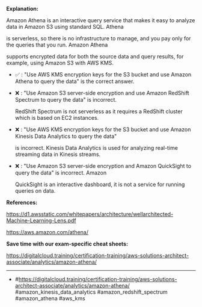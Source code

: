 **Explanation:**

Amazon Athena is an interactive query service that makes it easy to analyze data in Amazon S3 using standard SQL. Athena

is serverless, so there is no infrastructure to manage, and you pay only for the queries that you run. Amazon Athena

supports encrypted data for both the source data and query results, for example, using Amazon S3 with AWS KMS.

- ✅ :  "Use AWS KMS encryption keys for the S3 bucket and use Amazon Athena to query the data" is the correct answer.

- ❌ :  "Use Amazon S3 server-side encryption and use Amazon RedShift Spectrum to query the data" is incorrect.

  RedShift Spectrum is not serverless as it requires a RedShift cluster which is based on EC2 instances.

- ❌ :  "Use AWS KMS encryption keys for the S3 bucket and use Amazon Kinesis Data Analytics to query the data"

  is incorrect. Kinesis Data Analytics is used for analyzing real-time streaming data in Kinesis streams.

- ❌ :  "Use Amazon S3 server-side encryption and Amazon QuickSight to query the data" is incorrect. Amazon

  QuickSight is an interactive dashboard, it is not a service for running queries on data.

**References:**

<https://d1.awsstatic.com/whitepapers/architecture/wellarchitected-Machine-Learning-Lens.pdf>

<https://aws.amazon.com/athena/>

**Save time with our exam-specific cheat sheets:**

<https://digitalcloud.training/certification-training/aws-solutions-architect-associate/analytics/amazon-athena/>

----

- #<https://digitalcloud.training/certification-training/aws-solutions-architect-associate/analytics/amazon-athena/> #amazon_kinesis_data_analytics #amazon_redshift_spectrum #amazon_athena #aws_kms
